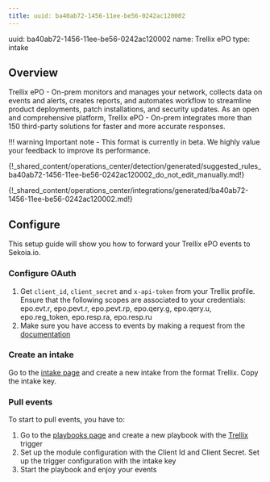 ```yaml
---
title: uuid: ba40ab72-1456-11ee-be56-0242ac120002
---
```


uuid: ba40ab72-1456-11ee-be56-0242ac120002
name: Trellix ePO
type: intake

## Overview

Trellix ePO - On-prem monitors and manages your network, collects data on events and alerts, creates reports, and automates workflow to streamline product deployments, patch installations, and security updates. As an open and comprehensive platform, Trellix ePO - On-prem integrates more than 150 third-party solutions for faster and more accurate responses.

!!! warning
    Important note - This format is currently in beta. We highly value your feedback to improve its performance.
    
{!_shared_content/operations_center/detection/generated/suggested_rules_ba40ab72-1456-11ee-be56-0242ac120002_do_not_edit_manually.md!}

{!_shared_content/operations_center/integrations/generated/ba40ab72-1456-11ee-be56-0242ac120002.md!}

## Configure

This setup guide will show you how to forward your Trellix ePO events to Sekoia.io.

### Configure OAuth

1. Get `client_id`, `client_secret` and `x-api-token` from your Trellix profile. Ensure that the following scopes are associated to your credentials: epo.evt.r, epo.pevt.r, epo.pevt.rp, epo.qery.g, epo.qery.u, epo.reg_token, epo.resp.ra, epo.resp.ru
2. Make sure you have access to events by making a request from the [documentation](https://developer.manage.trellix.com/mvision/apis/v2-events)

### Create an intake

Go to the [intake page](https://app.sekoia.io/operations/intakes) and create a new intake from the format Trellix. Copy the intake key.

### Pull events

To start to pull events, you have to:

1. Go to the [playbooks page](https://app.sekoia.io/operations/playbooks) and create a new playbook with the [Trellix](../../../automate/library/trellix.md) trigger
2. Set up the module configuration with the Client Id and Client Secret. Set up the trigger configuration with the intake key
3. Start the playbook and enjoy your events
